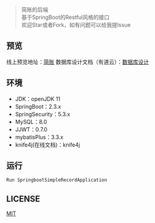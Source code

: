 > 简账的后端  
> 基于SpringBoot的Restful风格的接口  
> 欢迎Star或者Fork，如有问题可以给我提Issue

## 预览
线上预览地址：[简账](http://jz.jackbin.cn)
数据库设计文档（有道云）：[数据库设计](http://note.youdao.com/noteshare?id=09422f09d4a680fcd7b179bea4c7ce78&sub=2B6B7FAA29F440548DE6AF68358610D5)

## 环境
- JDK：openJDK 11
- SpringBoot：2.3.x
- SpringSecurity：5.3.x
- MySQL：8.0
- JJWT：0.7.0
- mybatisPlus：3.3.x
- knife4j(在线文档)：knife4j


## 运行
```shell
Run SpringbootSimpleRecordApplication 
```

## LICENSE
[MIT](LICENSE)
